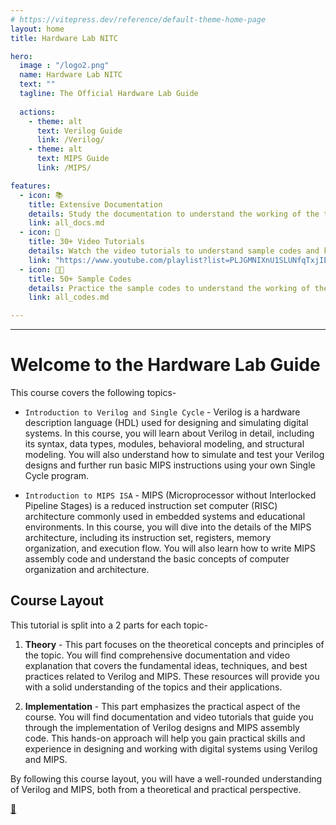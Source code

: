 ```yaml
---
# https://vitepress.dev/reference/default-theme-home-page
layout: home
title: Hardware Lab NITC

hero:
  image : "/logo2.png"
  name: Hardware Lab NITC
  text: ""
  tagline: The Official Hardware Lab Guide
  
  actions:
    - theme: alt
      text: Verilog Guide
      link: /Verilog/
    - theme: alt
      text: MIPS Guide
      link: /MIPS/

features:
  - icon: 📚
    title: Extensive Documentation
    details: Study the documentation to understand the working of the topics in hardware lab
    link: all_docs.md
  - icon: 🎥
    title: 30+ Video Tutorials
    details: Watch the video tutorials to understand sample codes and key concepts
    link: "https://www.youtube.com/playlist?list=PLJGMNIXnU1SLUNfqTxjIEp-oW4wWtr5Mc"
  - icon: 👨‍💻 
    title: 50+ Sample Codes
    details: Practice the sample codes to understand the working of the topics
    link: all_codes.md

---
```


---

# Welcome to the Hardware Lab Guide

This course covers the following topics-


* `Introduction to Verilog and Single Cycle` - Verilog is a hardware description language (HDL) used for designing and simulating digital systems. In this course, you will learn about Verilog in detail, including its syntax, data types, modules, behavioral modeling, and structural modeling. You will also understand how to simulate and test your Verilog designs and further run basic MIPS instructions using your own Single Cycle program.

* `Introduction to MIPS ISA` -  MIPS (Microprocessor without Interlocked Pipeline Stages) is a reduced instruction set computer (RISC) architecture commonly used in embedded systems and educational environments. In this course, you will dive into the details of the MIPS architecture, including its instruction set, registers, memory organization, and execution flow. You will also learn how to write MIPS assembly code and understand the basic concepts of computer organization and architecture.

## **Course Layout**

This tutorial is split into a 2 parts for each topic-

1. **Theory** - This part focuses on the theoretical concepts and principles of the topic. You will find comprehensive documentation and video explanation that covers the fundamental ideas, techniques, and best practices related to Verilog and MIPS. These resources will provide you with a solid understanding of the topics and their applications.  

2. **Implementation** - This part emphasizes the practical aspect of the course. You will find documentation and video tutorials that guide you through the implementation of Verilog designs and MIPS assembly code. This hands-on approach will help you gain practical skills and experience in designing and working with digital systems using Verilog and MIPS.  

By following this course layout, you will have a well-rounded understanding of Verilog and MIPS, both from a theoretical and practical perspective.

[🥚](./easteregg.md)
